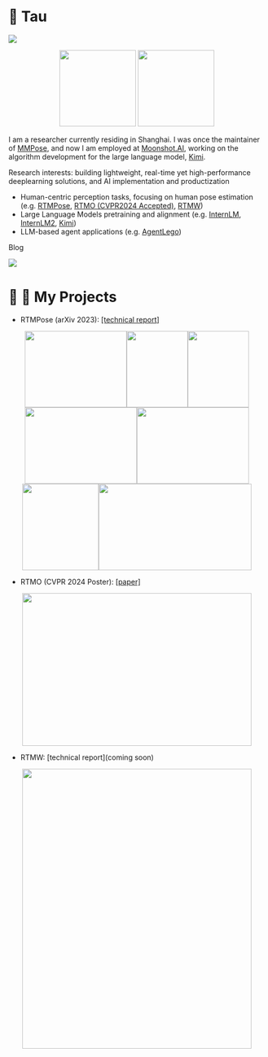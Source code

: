 #  🙋 Tau

![](https://komarev.com/ghpvc/?username=Tau-J)

<div align="center"> <img src="https://github-readme-stats.vercel.app/api?username=Tau-J&count_private=true&show_icons=true&theme=tokyonight&layout=compact" height="150"> <img src="https://github-readme-stats.vercel.app/api/top-langs/?username=Tau-J&theme=tokyonight&layout=compact" height="150"> </div>

I am a researcher currently residing in Shanghai. I was once the maintainer of [MMPose](https://github.com/open-mmlab/mmpose), and now I am employed at [Moonshot.AI](http://moonshot.ai), working on the algorithm development for the large language model, [Kimi](http://kimi.moonshot.cn).

Research interests: building lightweight, real-time yet high-performance deeplearning solutions, and AI implementation and productization
- Human-centric perception tasks, focusing on human pose estimation (e.g. [RTMPose](https://arxiv.org/abs/2303.07399), [RTMO (CVPR2024 Accepted)](https://arxiv.org/abs/2312.07526), [RTMW](https://github.com/open-mmlab/mmpose/blob/main/configs/wholebody_2d_keypoint/rtmpose/cocktail14/rtmw_cocktail14.md))
- Large Language Models pretraining and alignment (e.g. [InternLM](https://github.com/InternLM/InternLM), [InternLM2](https://arxiv.org/abs/2403.17297), [Kimi](http://kimi.moonshot.cn))
- LLM-based agent applications (e.g. [AgentLego](https://github.com/open-mmlab/agentlego))

Blog

<div align="left">
  <a href="https://www.zhihu.com/people/jing-zi-64/"><img src="https://img.shields.io/badge/zhihu-%E7%9F%A5%E4%B9%8E-blue"></a>&emsp;
</div>

#  🥳 🚀 My Projects

- RTMPose (arXiv 2023): [\[technical report\]](https://arxiv.org/abs/2303.07399)

<div align=center>
<img src="https://user-images.githubusercontent.com/13503330/221138554-110240d8-e887-4b9a-90b1-2fbdc982e9de.gif" width=200 height=150/><img src="https://user-images.githubusercontent.com/13503330/221125176-85015a13-9648-4f0d-a17c-1cbb469efacf.gif" width=120 height=150/><img src="https://user-images.githubusercontent.com/13503330/221125310-7eeb2212-907e-427f-97af-af799d70a4c5.gif" width=120 height=150/>
</div>

<div align=center>
<img src="https://user-images.githubusercontent.com/13503330/221125768-8e0d6754-e66d-4941-ac53-ded8db9b60f9.gif" width=220 height=150/><img src="https://user-images.githubusercontent.com/13503330/221125888-15c20faf-0ad5-4afb-828b-a71ccb064582.gif" width=220 height=150/>
</div>
<div align=center>
<img src="https://user-images.githubusercontent.com/13503330/221124560-af84b291-4300-4027-87ae-8c3a201c3f67.gif" width=150 height=170/><img src="https://user-images.githubusercontent.com/13503330/221138017-10431ab4-e515-4c32-8fa7-8748e2d17a58.gif" width=300 height=170/>
</div>

- RTMO (CVPR 2024 Poster): [\[paper\]](https://arxiv.org/abs/2312.07526)
<div align=center>
<img src="https://github.com/open-mmlab/mmpose/assets/26127467/54d5555a-23e5-4308-89d1-f0c82a6734c2" width=450 height=300/>
</div>

- RTMW: \[technical report\](coming soon)
<div align=center>
<img src="https://github.com/open-mmlab/mmpose/assets/13503330/635c4618-c459-45e8-84a5-eb68cf338d00" width=450 height=550/>
</div>
